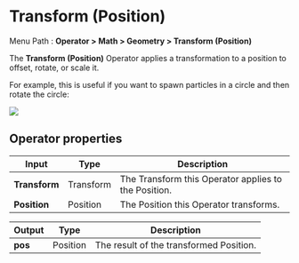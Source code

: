 # Transform (Position)

Menu Path : **Operator > Math > Geometry > Transform (Position)**

The **Transform (Position)** Operator applies a transformation to a position to offset, rotate, or scale it.

For example, this is useful if you want to spawn particles in a circle and then rotate the circle:

![](Images/Operator-Transform(Position)Example.png)

## Operator properties

| **Input**     | **Type**  | **Description**                                      |
| ------------- | --------- | ---------------------------------------------------- |
| **Transform** | Transform | The Transform this Operator applies to the Position. |
| **Position**  | Position  | The Position this Operator transforms.               |

| **Output** | **Type** | **Description**                         |
| ---------- | -------- | --------------------------------------- |
| **pos**    | Position | The result of the transformed Position. |
